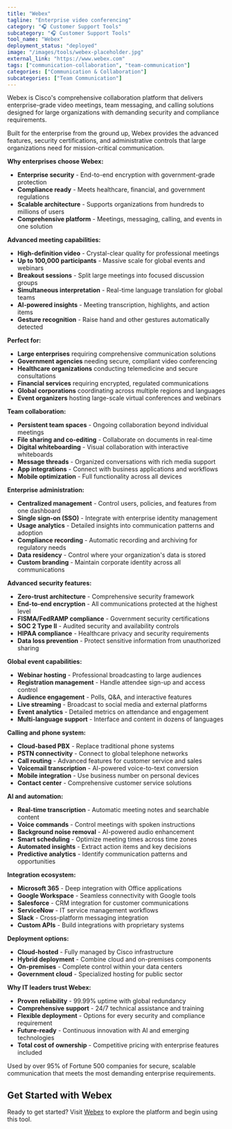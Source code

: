 ```yaml
---
title: "Webex"
tagline: "Enterprise video conferencing"
category: "🎧 Customer Support Tools"
subcategory: "🎧 Customer Support Tools"
tool_name: "Webex"
deployment_status: "deployed"
image: "/images/tools/webex-placeholder.jpg"
external_link: "https://www.webex.com"
tags: ["communication-collaboration", "team-communication"]
categories: ["Communication & Collaboration"]
subcategories: ["Team Communication"]
---
```

Webex is Cisco's comprehensive collaboration platform that delivers enterprise-grade video meetings, team messaging, and calling solutions designed for large organizations with demanding security and compliance requirements.

Built for the enterprise from the ground up, Webex provides the advanced features, security certifications, and administrative controls that large organizations need for mission-critical communication.

**Why enterprises choose Webex:**
- **Enterprise security** - End-to-end encryption with government-grade protection
- **Compliance ready** - Meets healthcare, financial, and government regulations
- **Scalable architecture** - Supports organizations from hundreds to millions of users
- **Comprehensive platform** - Meetings, messaging, calling, and events in one solution

**Advanced meeting capabilities:**
- **High-definition video** - Crystal-clear quality for professional meetings
- **Up to 100,000 participants** - Massive scale for global events and webinars
- **Breakout sessions** - Split large meetings into focused discussion groups
- **Simultaneous interpretation** - Real-time language translation for global teams
- **AI-powered insights** - Meeting transcription, highlights, and action items
- **Gesture recognition** - Raise hand and other gestures automatically detected

**Perfect for:**
- **Large enterprises** requiring comprehensive communication solutions
- **Government agencies** needing secure, compliant video conferencing
- **Healthcare organizations** conducting telemedicine and secure consultations
- **Financial services** requiring encrypted, regulated communications
- **Global corporations** coordinating across multiple regions and languages
- **Event organizers** hosting large-scale virtual conferences and webinars

**Team collaboration:**
- **Persistent team spaces** - Ongoing collaboration beyond individual meetings
- **File sharing and co-editing** - Collaborate on documents in real-time
- **Digital whiteboarding** - Visual collaboration with interactive whiteboards
- **Message threads** - Organized conversations with rich media support
- **App integrations** - Connect with business applications and workflows
- **Mobile optimization** - Full functionality across all devices

**Enterprise administration:**
- **Centralized management** - Control users, policies, and features from one dashboard
- **Single sign-on (SSO)** - Integrate with enterprise identity management
- **Usage analytics** - Detailed insights into communication patterns and adoption
- **Compliance recording** - Automatic recording and archiving for regulatory needs
- **Data residency** - Control where your organization's data is stored
- **Custom branding** - Maintain corporate identity across all communications

**Advanced security features:**
- **Zero-trust architecture** - Comprehensive security framework
- **End-to-end encryption** - All communications protected at the highest level
- **FISMA/FedRAMP compliance** - Government security certifications
- **SOC 2 Type II** - Audited security and availability controls
- **HIPAA compliance** - Healthcare privacy and security requirements
- **Data loss prevention** - Protect sensitive information from unauthorized sharing

**Global event capabilities:**
- **Webinar hosting** - Professional broadcasting to large audiences
- **Registration management** - Handle attendee sign-up and access control
- **Audience engagement** - Polls, Q&A, and interactive features
- **Live streaming** - Broadcast to social media and external platforms
- **Event analytics** - Detailed metrics on attendance and engagement
- **Multi-language support** - Interface and content in dozens of languages

**Calling and phone system:**
- **Cloud-based PBX** - Replace traditional phone systems
- **PSTN connectivity** - Connect to global telephone networks
- **Call routing** - Advanced features for customer service and sales
- **Voicemail transcription** - AI-powered voice-to-text conversion
- **Mobile integration** - Use business number on personal devices
- **Contact center** - Comprehensive customer service solutions

**AI and automation:**
- **Real-time transcription** - Automatic meeting notes and searchable content
- **Voice commands** - Control meetings with spoken instructions
- **Background noise removal** - AI-powered audio enhancement
- **Smart scheduling** - Optimize meeting times across time zones
- **Automated insights** - Extract action items and key decisions
- **Predictive analytics** - Identify communication patterns and opportunities

**Integration ecosystem:**
- **Microsoft 365** - Deep integration with Office applications
- **Google Workspace** - Seamless connectivity with Google tools
- **Salesforce** - CRM integration for customer communications
- **ServiceNow** - IT service management workflows
- **Slack** - Cross-platform messaging integration
- **Custom APIs** - Build integrations with proprietary systems

**Deployment options:**
- **Cloud-hosted** - Fully managed by Cisco infrastructure
- **Hybrid deployment** - Combine cloud and on-premises components
- **On-premises** - Complete control within your data centers
- **Government cloud** - Specialized hosting for public sector

**Why IT leaders trust Webex:**
- **Proven reliability** - 99.99% uptime with global redundancy
- **Comprehensive support** - 24/7 technical assistance and training
- **Flexible deployment** - Options for every security and compliance requirement
- **Future-ready** - Continuous innovation with AI and emerging technologies
- **Total cost of ownership** - Competitive pricing with enterprise features included

Used by over 95% of Fortune 500 companies for secure, scalable communication that meets the most demanding enterprise requirements.
## Get Started with Webex

Ready to get started? Visit [Webex](https://webex.com) to explore the platform and begin using this tool.

